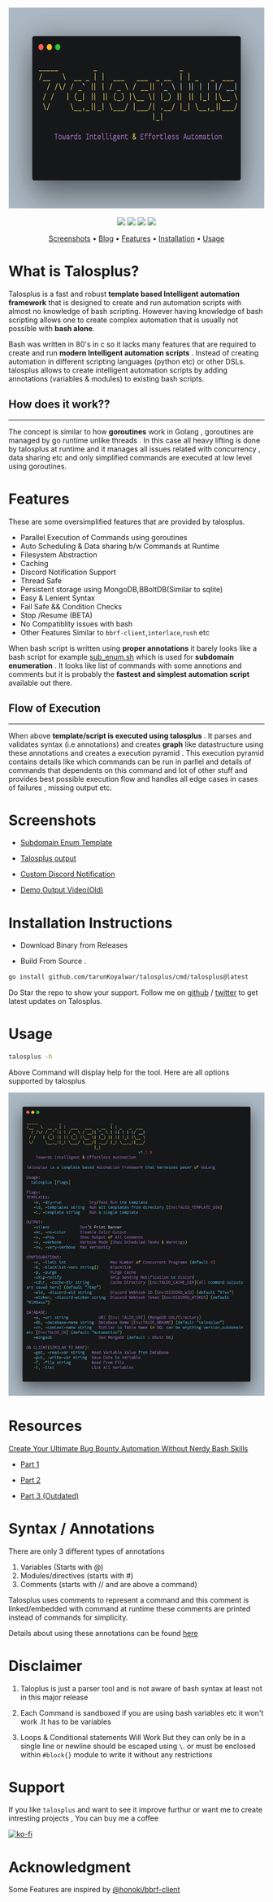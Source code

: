 <p align="center" >
<img src="static/talosplus.png" width="800" height="396" >
</br>
</p>


<p align="center">
<a href="https://opensource.org/licenses/BSD-3-Clause"><img src="https://img.shields.io/badge/license-BSD-_red.svg"></a>
<a href="https://goreportcard.com/badge/github.com/tarunKoyalwar/talosplus"><img src="https://goreportcard.com/badge/github.com/tarunKoyalwar/talosplus"></a>
<a href="https://github.com/tarunKoyalwar/talosplus/releases"><img src="https://img.shields.io/github/release/tarunKoyalwar/talosplus"></a>
<a href="https://twitter.com/KoyalwarTarun"><img src="https://img.shields.io/twitter/follow/KoyalwarTarun.svg?logo=twitter"></a>
</p>

<p align="center">
 <a href="#screenshots">Screenshots</a> •
 <a href="#blogs">Blog</a> •
  <a href="#features">Features</a> •
  <a href="#installation-instructions">Installation</a> •
  <a href="#usage">Usage</a> 
</p>

# What is Talosplus?

Talosplus is a fast and robust **template based Intelligent automation framework** that is designed to create and run automation scripts with almost no knowledge of bash scripting. However having knowledge of bash scripting allows one to create complex automation that is usually not possible with **bash alone**.

Bash was written in 80's in c so it lacks many features that are required to create and run **modern Intelligent automation scripts** . Instead of creating automation in different scripting languages (python etc) or other DSLs. talosplus allows to create intelligent automation scripts by adding annotations (variables & modules) to existing bash scripts.

## How does it work?? 
---

The concept is similar to how **goroutines** work in Golang , goroutines are managed by go runtime unlike threads . In this case all heavy lifting is done by talosplus at runtime and it manages all issues related with concurrency , data sharing etc and only simplified commands are executed at low level using goroutines.



# Features

These are some oversimplified features that are provided by talosplus.

- Parallel Execution of Commands using goroutines
- Auto Scheduling & Data sharing b/w Commands at Runtime
- Filesystem Abstraction
- Caching 
- Discord Notification Support
- Thread Safe
- Persistent storage using MongoDB,BBoltDB(Similar to sqlite)
- Easy & Lenient Syntax
- Fail Safe && Condition Checks
- Stop /Resume (BETA) 
- No Compatiblity issues with bash
- Other Features Similar to `bbrf-client`,`interlace`,`rush` etc


When bash script is written using **proper annotations** it barely looks like a bash script for example [sub_enum.sh](static/script.png) which is used for **subdomain enumeration** . It looks like list of commands with some annotions and comments but it is probably the **fastest and simplest automation script** available out there.

## Flow of Execution
---


When above **template/script is executed using talosplus** . It parses and validates syntax (i.e annotations) and creates **graph** like datastructure using these annotations and creates a execution pyramid . This execution pyramid contains details like which commands can be run in parllel and details of commands that dependents on this command and lot of other stuff and provides best possible execution flow and handles all edge cases in cases of failures , missing output etc.

# Screenshots


-  [Subdomain Enum Template](static/script.png)

-  [Talosplus output](static/cmdout.png)

-  [Custom Discord Notification](static/notification.png)

-  [Demo Output Video(Old)](https://asciinema.org/a/qHeRefcO6WOPrWuNAnpcuICLf.svg)

# Installation Instructions

- Download Binary from Releases

- Build From Source .

~~~sh
go install github.com/tarunKoyalwar/talosplus/cmd/talosplus@latest
~~~


Do Star the repo to show  your support.
Follow me on [github](https://github.com/tarunKoyalwar) / [twitter](https://twitter.com/KoyalwarTarun) to get latest updates on Talosplus.



# Usage

```bash
talosplus -h
```

Above Command will display help for the tool. Here are all options supported by talosplus

<img src="./static/help.png" >




# Resources

[Create Your Ultimate Bug Bounty Automation Without Nerdy Bash Skills](https://medium.com/@zealousme/create-your-ultimate-bug-bounty-automation-without-nerdy-bash-skills-part-1-a78c2b109731)

- [Part 1](https://medium.com/@zealousme/create-your-ultimate-bug-bounty-automation-without-nerdy-bash-skills-part-1-a78c2b109731)

- [Part 2](https://medium.com/@zealousme/create-your-ultimate-bug-bounty-automation-without-nerdy-bash-skills-part-2-c8cd72018922)

- [Part 3 (Outdated)](https://medium.com/@zealousme/create-your-ultimate-bug-bounty-automation-without-nerdy-bash-skills-part-3-7ee2b353a781)


# Syntax / Annotations

There are only 3 different types of annotations

1. Variables (Starts with @)
2. Modules/directives  (starts with #)
3. Comments (starts with // and are above a command)

Talosplus uses comments to represent a command and this comment is linked/embedded with command at runtime these comments are printed instead of commands for simplicity.

Details about using these annotations can be found [here](./SYNTAX.md)


# Disclaimer

1. Taloplus is just a parser tool and is not aware of bash syntax at least not in this major release

2. Each Command is sandboxed if you are using bash  variables etc it won't work .It has to be variables

3. Loops & Conditional statements  Will Work But they can only be in a single line or newline should be escaped using `\`. or must be enclosed within `#block{}` module to write it without any restrictions


# Support

If you like `talosplus` and want to see it improve furthur or want me to create intresting projects , You can buy me a coffee 

[![ko-fi](https://ko-fi.com/img/githubbutton_sm.svg)](https://ko-fi.com/B0B4CPU5V)

# Acknowledgment

Some Features are inspired by [@honoki/bbrf-client](https://github.com/honoki/bbrf-client)
